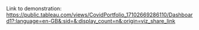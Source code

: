 Link to demonstration: https://public.tableau.com/views/CovidPortfolio_17102669286110/Dashboard1?:language=en-GB&:sid=&:display_count=n&:origin=viz_share_link
